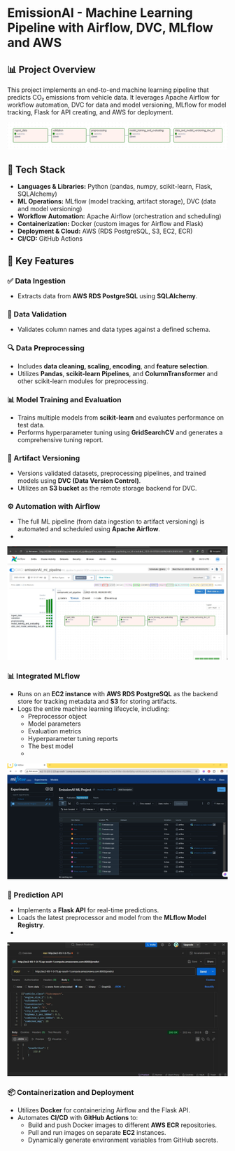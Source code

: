 # EmissionAI - Machine Learning Pipeline with Airflow, DVC, MLflow and AWS

## 📊 Project Overview
This project implements an end-to-end machine learning pipeline that predicts CO₂ emissions from vehicle data. It leverages Apache Airflow for workflow automation, DVC for data and model versioning, MLflow for model tracking, Flask for API creating, and AWS for deployment.

![Pipeline Workflow](assets/pipeline.jpg)

## 🧰 Tech Stack

- **Languages & Libraries:** Python (pandas, numpy, scikit-learn, Flask, SQLAlchemy)
- **ML Operations:** MLflow (model tracking, artifact storage), DVC (data and model versioning)
- **Workflow Automation:** Apache Airflow (orchestration and scheduling)
- **Containerization:** Docker (custom images for Airflow and Flask)
- **Deployment & Cloud:** AWS (RDS PostgreSQL, S3, EC2, ECR)
- **CI/CD:** GitHub Actions

## 🚀 Key Features

### ✅ Data Ingestion
- Extracts data from **AWS RDS PostgreSQL** using **SQLAlchemy**.

### 📏 Data Validation
- Validates column names and data types against a defined schema.

### 🔍 Data Preprocessing
- Includes **data cleaning, scaling, encoding**, and **feature selection**.
- Utilizes **Pandas**, **scikit-learn Pipelines**, and **ColumnTransformer** and other scikit-learn modules for preprocessing.

### 📊 Model Training and Evaluation
- Trains multiple models from **scikit-learn** and evaluates performance on test data.
- Performs hyperparameter tuning using **GridSearchCV** and generates a comprehensive tuning report.

### 📂 Artifact Versioning
- Versions validated datasets, preprocessing pipelines, and trained models using **DVC (Data Version Control)**.
- Utilizes an **S3 bucket** as the remote storage backend for DVC.

### ⚙️ Automation with Airflow
- The full ML pipeline (from data ingestion to artifact versioning) is automated and scheduled using **Apache Airflow**.
- 
![Pipeline Workflow](assets/airflow.jpg)

### 📊 Integrated MLflow
- Runs on an **EC2 instance** with **AWS RDS PostgreSQL** as the backend store for tracking metadata and **S3** for storing artifacts.
- Logs the entire machine learning lifecycle, including:
    - Preprocessor object
    - Model parameters
    - Evaluation metrics
    - Hyperparameter tuning reports
    - The best model
    - 
![Pipeline Workflow](assets/mlflow.jpg)

### 🔮 Prediction API
- Implements a **Flask API** for real-time predictions.
- Loads the latest preprocessor and model from the **MLflow Model Registry**.
- 
![Pipeline Workflow](assets/api.jpg)

### 📦 Containerization and Deployment
- Utilizes **Docker** for containerizing Airflow and the Flask API.
- Automates **CI/CD** with **GitHub Actions** to:
    - Build and push Docker images to different **AWS ECR** repositories.
    - Pull and run images on separate **EC2** instances.
    - Dynamically generate environment variables from GitHub secrets.



